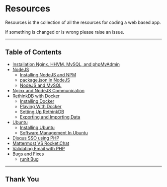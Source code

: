 # Resources

Resources is the collection of all the resources for coding a web based app.

If something is changed or is wrong please raise an issue.

---

## Table of Contents

- [Installation Nginx, HHVM, MySQL, and phpMyAdmin](Installation-Nginx-HHVM-MySQL-and-phpMyAdmin)
- [NodeJS](NodeJS)
  - [Installing NodeJS and NPM](NodeJS/installing_nodejs_and_npm.md)
  - [package.json in NodeJS](NodeJS/package_dot_json_in_nodejs.md)
  - [NodeJS and MySQL](NodeJS/nodejs_and_mysql.md)
- [Nginx and NodeJS Communication](Nginx-and-NodeJS-Communication)
- [RethinkDB with Docker](RethinkDB-with-Docker)
  - [Installing Docker](RethinkDB-with-Docker/installing_docker.md)
  - [Playing With Docker](RethinkDB-with-Docker/playing_with_docker.md)
  - [Setting Up RethinkDB](RethinkDB-with-Docker/setting_up_rethinkdb.md)
  - [Exporting and Importing Data](RethinkDB-with-Docker/exporting_and_importing_data.md)
- [Ubuntu](Ubuntu)
  - [Installing Ubuntu](Ubuntu/installing_ubuntu.md)
  - [Software Management In Ubuntu](Ubuntu/software_management_in_ubuntu.md)
- [Disqus SSO using PHP](Disqus-SSO-using-PHP)
- [Mattermost VS Rocket.Chat](Mattermost-VS-Rocket.Chat)
- [Validating Email with PHP](Validating-Email-with-PHP)
- [Bugs and Fixes](Bugs-and-Fixes)
  - [runit Bug](Bugs-and-Fixes/runit_bug.md)

---

## Thank You
